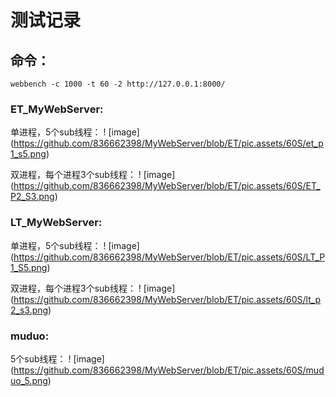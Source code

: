 # 测试记录

## 命令：

```
webbench -c 1000 -t 60 -2 http://127.0.0.1:8000/
```

### ET_MyWebServer:

单进程，5个sub线程：
! [image] (https://github.com/836662398/MyWebServer/blob/ET/pic.assets/60S/et_p1_s5.png)

双进程，每个进程3个sub线程：
! [image] (https://github.com/836662398/MyWebServer/blob/ET/pic.assets/60S/ET_P2_S3.png)

### LT_MyWebServer:

单进程，5个sub线程：
! [image] (https://github.com/836662398/MyWebServer/blob/ET/pic.assets/60S/LT_P1_S5.png)

双进程，每个进程3个sub线程：
! [image] (https://github.com/836662398/MyWebServer/blob/ET/pic.assets/60S/lt_p2_s3.png)

### muduo:

5个sub线程：
! [image] (https://github.com/836662398/MyWebServer/blob/ET/pic.assets/60S/muduo_5.png)






